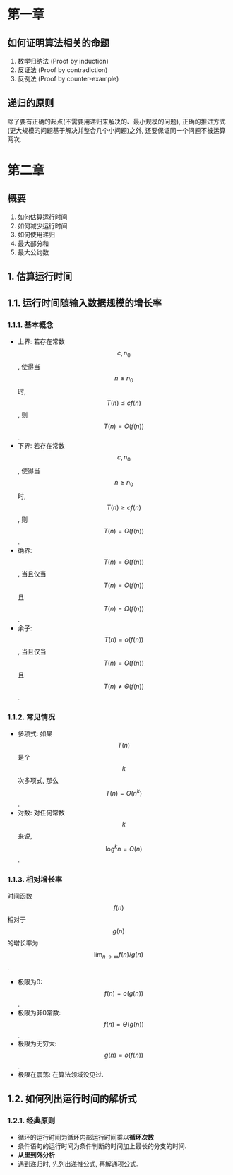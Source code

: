 # 第一章

## 如何证明算法相关的命题

1. 数学归纳法 (Proof by induction)
2. 反证法 (Proof by contradiction)
3. 反例法 (Proof by counter-example)

## 递归的原则

除了要有正确的起点(不需要用递归来解决的、最小规模的问题), 正确的推进方式 (更大规模的问题基于解决并整合几个小问题)之外, 还要保证同一个问题不被运算两次.

# 第二章

## 概要

1. 如何估算运行时间
2. 如何减少运行时间
3. 如何使用递归
4. 最大部分和
5. 最大公约数

## 1. 估算运行时间

## 1.1. 运行时间随输入数据规模的增长率

### 1.1.1. 基本概念

* 上界: 若存在常数$$c, n_0$$, 使得当$$n\geq n_0$$时, $$T(n)\leq cf(n)$$, 则$$T(n)=O(f(n))$$.
* 下界: 若存在常数$$c, n_0$$, 使得当$$n\geq n_0$$时, $$T(n)\geq cf(n)$$, 则$$T(n)=\Omega(f(n))$$.
* 确界: $$T(n)=\Theta(f(n))$$, 当且仅当$$T(n)=O(f(n))$$且$$T(n)=\Omega(f(n))$$.
* 余子: $$T(n)=o(f(n))$$, 当且仅当$$T(n)=O(f(n))$$且$$T(n)\neq\Theta(f(n))$$.

### 1.1.2. 常见情况

* 多项式: 如果$$T(n)$$是个$$k$$次多项式, 那么$$T(n)=\Theta(n^k)$$.
* 对数: 对任何常数$$k$$来说, $$\log^k{n}=O(n)$$.

### 1.1.3. 相对增长率

时间函数$$f(n)$$相对于$$g(n)$$的增长率为$$\lim_{n\to\infty}{f(n)/g(n)}$$.

* 极限为0: $$f(n)=o(g(n))$$.
* 极限为非0常数: $$f(n)=\Theta(g(n))$$.
* 极限为无穷大: $$g(n)=o(f(n))$$.
* 极限在震荡: 在算法领域没见过.

## 1.2. 如何列出运行时间的解析式

### 1.2.1. 经典原则

* 循环的运行时间为循环内部运行时间乘以**循环次数**
* 条件语句的运行时间为条件判断的时间加上最长的分支的时间.
* **从里到外分析**
* 遇到递归时, 先列出递推公式, 再解通项公式.

